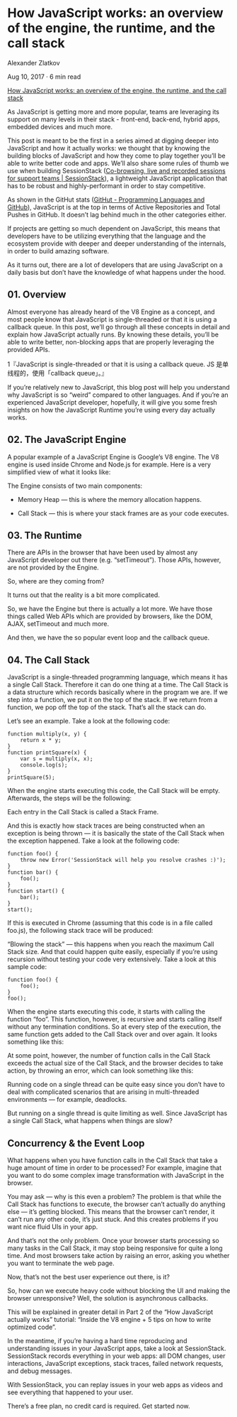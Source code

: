 # How JavaScript works: an overview of the engine, the runtime, and the call stack

Alexander Zlatkov

Aug 10, 2017 · 6 min read

[How JavaScript works: an overview of the engine, the runtime, and the call stack](https://blog.sessionstack.com/how-does-javascript-actually-work-part-1-b0bacc073cf?gi=878b004bb1a0)

As JavaScript is getting more and more popular, teams are leveraging its support on many levels in their stack - front-end, back-end, hybrid apps, embedded devices and much more.

This post is meant to be the first in a series aimed at digging deeper into JavaScript and how it actually works: we thought that by knowing the building blocks of JavaScript and how they come to play together you’ll be able to write better code and apps. We’ll also share some rules of thumb we use when building SessionStack ([Co-browsing, live and recorded sessions for support teams | SessionStack](https://www.sessionstack.com/?utm_source=medium&utm_medium=source&utm_content=javascript-series-post1-intro)), a lightweight JavaScript application that has to be robust and highly-performant in order to stay competitive.

As shown in the GitHut stats ([GitHut - Programming Languages and GitHub](https://githut.info/)), JavaScript is at the top in terms of Active Repositories and Total Pushes in GitHub. It doesn’t lag behind much in the other categories either.

If projects are getting so much dependent on JavaScript, this means that developers have to be utilizing everything that the language and the ecosystem provide with deeper and deeper understanding of the internals, in order to build amazing software.

As it turns out, there are a lot of developers that are using JavaScript on a daily basis but don’t have the knowledge of what happens under the hood.

## 01. Overview

Almost everyone has already heard of the V8 Engine as a concept, and most people know that JavaScript is single-threaded or that it is using a callback queue. In this post, we’ll go through all these concepts in detail and explain how JavaScript actually runs. By knowing these details, you’ll be able to write better, non-blocking apps that are properly leveraging the provided APIs.

1『JavaScript is single-threaded or that it is using a callback queue. JS 是单线程的，使用「callback queue」。』

If you’re relatively new to JavaScript, this blog post will help you understand why JavaScript is so “weird” compared to other languages. And if you’re an experienced JavaScript developer, hopefully, it will give you some fresh insights on how the JavaScript Runtime you’re using every day actually works.

## 02. The JavaScript Engine

A popular example of a JavaScript Engine is Google’s V8 engine. The V8 engine is used inside Chrome and Node.js for example. Here is a very simplified view of what it looks like:

The Engine consists of two main components:

* Memory Heap — this is where the memory allocation happens.

* Call Stack — this is where your stack frames are as your code executes.

## 03. The Runtime

There are APIs in the browser that have been used by almost any JavaScript developer out there (e.g. “setTimeout”). Those APIs, however, are not provided by the Engine.

So, where are they coming from?

It turns out that the reality is a bit more complicated.

So, we have the Engine but there is actually a lot more. We have those things called Web APIs which are provided by browsers, like the DOM, AJAX, setTimeout and much more.

And then, we have the so popular event loop and the callback queue.

## 04. The Call Stack

JavaScript is a single-threaded programming language, which means it has a single Call Stack. Therefore it can do one thing at a time. The Call Stack is a data structure which records basically where in the program we are. If we step into a function, we put it on the top of the stack. If we return from a function, we pop off the top of the stack. That’s all the stack can do.

Let’s see an example. Take a look at the following code:

```
function multiply(x, y) {
    return x * y;
}
function printSquare(x) {
    var s = multiply(x, x);
    console.log(s);
}
printSquare(5);
```

When the engine starts executing this code, the Call Stack will be empty. Afterwards, the steps will be the following:

Each entry in the Call Stack is called a Stack Frame.

And this is exactly how stack traces are being constructed when an exception is being thrown — it is basically the state of the Call Stack when the exception happened. Take a look at the following code:

```
function foo() {
    throw new Error('SessionStack will help you resolve crashes :)');
}
function bar() {
    foo();
}
function start() {
    bar();
}
start();
```

If this is executed in Chrome (assuming that this code is in a file called foo.js), the following stack trace will be produced:


“Blowing the stack” — this happens when you reach the maximum Call Stack size. And that could happen quite easily, especially if you’re using recursion without testing your code very extensively. Take a look at this sample code:

```
function foo() {
    foo();
}
foo();
```

When the engine starts executing this code, it starts with calling the function “foo”. This function, however, is recursive and starts calling itself without any termination conditions. So at every step of the execution, the same function gets added to the Call Stack over and over again. It looks something like this:

At some point, however, the number of function calls in the Call Stack exceeds the actual size of the Call Stack, and the browser decides to take action, by throwing an error, which can look something like this:


Running code on a single thread can be quite easy since you don’t have to deal with complicated scenarios that are arising in multi-threaded environments — for example, deadlocks.

But running on a single thread is quite limiting as well. Since JavaScript has a single Call Stack, what happens when things are slow?

## Concurrency & the Event Loop

What happens when you have function calls in the Call Stack that take a huge amount of time in order to be processed? For example, imagine that you want to do some complex image transformation with JavaScript in the browser.

You may ask — why is this even a problem? The problem is that while the Call Stack has functions to execute, the browser can’t actually do anything else — it’s getting blocked. This means that the browser can’t render, it can’t run any other code, it’s just stuck. And this creates problems if you want nice fluid UIs in your app.

And that’s not the only problem. Once your browser starts processing so many tasks in the Call Stack, it may stop being responsive for quite a long time. And most browsers take action by raising an error, asking you whether you want to terminate the web page.


Now, that’s not the best user experience out there, is it?

So, how can we execute heavy code without blocking the UI and making the browser unresponsive? Well, the solution is asynchronous callbacks.

This will be explained in greater detail in Part 2 of the “How JavaScript actually works” tutorial: “Inside the V8 engine + 5 tips on how to write optimized code”.

In the meantime, if you’re having a hard time reproducing and understanding issues in your JavaScript apps, take a look at SessionStack. SessionStack records everything in your web apps: all DOM changes, user interactions, JavaScript exceptions, stack traces, failed network requests, and debug messages.

With SessionStack, you can replay issues in your web apps as videos and see everything that happened to your user.

There’s a free plan, no credit card is required. Get started now.